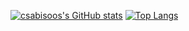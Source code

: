 [![csabisoos's GitHub stats](https://github-readme-stats.vercel.app/api?username=csabisoos)](https://github.com/csabisoos/github-readme-stats)
[![Top Langs](https://github-readme-stats.vercel.app/api/top-langs/?username=csabisoos&layout=compact&theme=react)](https://github.com/anuraghazra/github-readme-stats)

